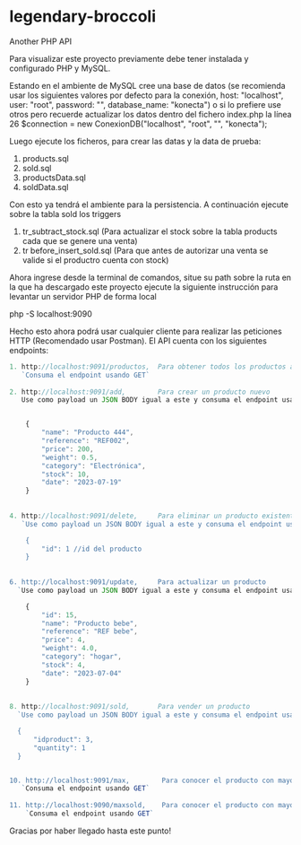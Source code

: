 # legendary-broccoli
Another PHP API

Para visualizar este proyecto previamente debe tener instalada y configurado PHP y MySQL.

Estando en el ambiente de MySQL cree una base de datos (se recomienda usar los siguientes valores por defecto para la conexión,  host: "localhost", user: "root", password: "", database_name: "konecta") o si lo prefiere use otros pero recuerde actualizar los datos dentro del fichero index.php 
la línea 26 $connection = new ConexionDB("localhost", "root", "", "konecta");

Luego ejecute los ficheros, para crear las datas y la data de prueba:

1. products.sql
2. sold.sql
3. productsData.sql
4. soldData.sql

Con esto ya tendrá el ambiente para la persistencia. A continuación ejecute sobre la tabla sold los triggers

1. tr_subtract_stock.sql (Para actualizar el stock sobre la tabla products cada que se genere una venta)
2. tr before_insert_sold.sql (Para que antes de autorizar una venta se valide si el productro cuenta con stock)

Ahora ingrese desde la terminal de comandos, situe su path sobre la ruta en la que ha descargado este proyecto
ejecute la siguiente instrucción para levantar un servidor PHP de forma local

php -S localhost:9090

Hecho esto ahora podrá usar cualquier cliente para realizar las peticiones HTTP (Recomendado usar Postman).
El API cuenta con los siguientes endpoints:

``` js
1. http://localhost:9091/productos,  Para obtener todos los productos almacenados existentes)
   `Consuma el endpoint usando GET`
   
2. http://localhost:9091/add,        Para crear un producto nuevo
   Use como payload un JSON BODY igual a este y consuma el endpoint usando POST:


    {
        "name": "Producto 444",
        "reference": "REF002",
        "price": 200,
        "weight": 0.5,
        "category": "Electrónica",
        "stock": 10,
        "date": "2023-07-19"
    }
    
   
4. http://localhost:9091/delete,     Para eliminar un producto existente
   `Use como payload un JSON BODY igual a este y consuma el endpoint usando DELETE:

    {
        "id": 1 //id del producto
    }
    
   
6. http://localhost:9091/update,     Para actualizar un producto
  `Use como payload un JSON BODY igual a este y consuma el endpoint usando PUT:

    {
        "id": 15,
        "name": "Producto bebe",
        "reference": "REF bebe",
        "price": 4,
        "weight": 4.0,
        "category": "hogar",
        "stock": 4,
        "date": "2023-07-04"
    }
    
   
8. http://localhost:9091/sold,       Para vender un producto
  `Use como payload un JSON BODY igual a este y consuma el endpoint usando POST:

  {
      "idproduct": 3,
      "quantity": 1
  }


10. http://localhost:9091/max,        Para conocer el producto con mayor stock
   `Consuma el endpoint usando GET`
   
11. http://localhost:9090/maxsold,    Para conocer el producto con mayor venta
    `Consuma el endpoint usando GET`
  ```

Gracias por haber llegado hasta este punto! 
